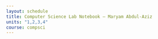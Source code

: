 ```yaml
---
layout: schedule
title: Computer Science Lab Notebook — Maryam Abdul-Aziz
units: "1,2,3,4"
course: compsci
---
```

